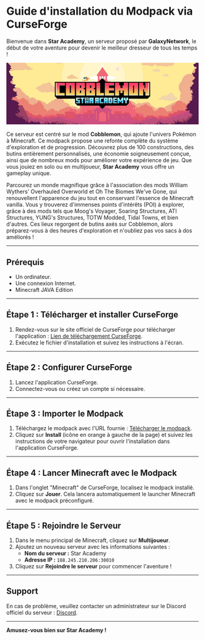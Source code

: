 # Guide d'installation du Modpack via CurseForge

Bienvenue dans **Star Academy**, un serveur proposé par **GalaxyNetwork**, le début de votre aventure pour devenir le meilleur dresseur de tous les temps !

![Image du serveur Star Academy](../../../../images/decobblemon-star-academy.png)

Ce serveur est centré sur le mod **Cobblemon**, qui ajoute l'univers Pokémon à Minecraft. Ce modpack propose une refonte complète du système d'exploration et de progression. Découvrez plus de 100 constructions, des butins entièrement personnalisés, une économie soigneusement conçue, ainsi que de nombreux mods pour améliorer votre expérience de jeu. Que vous jouiez en solo ou en multijoueur, **Star Academy** vous offre un gameplay unique.

Parcourez un monde magnifique grâce à l'association des mods William Wythers' Overhauled Overworld et Oh The Biomes We've Gone, qui renouvellent l'apparence du jeu tout en conservant l'essence de Minecraft vanilla. Vous y trouverez d'immenses points d'intérêts (POI) à explorer, grâce à des mods tels que Moog's Voyager, Soaring Structures, ATI Structures, YUNG's Structures, TOTW Modded, Tidal Towns, et bien d'autres. Ces lieux regorgent de butins axés sur Cobblemon, alors préparez-vous à des heures d'exploration et n'oubliez pas vos sacs à dos améliorés !

---

## Prérequis

- Un ordinateur.
- Une connexion Internet.
- Minecraft JAVA Edition

---

## Étape 1 : Télécharger et installer CurseForge

1. Rendez-vous sur le site officiel de CurseForge pour télécharger l'application :
   [Lien de téléchargement CurseForge](https://download.curseforge.com).
2. Exécutez le fichier d'installation et suivez les instructions à l'écran.

---

## Étape 2 : Configurer CurseForge

1. Lancez l'application CurseForge.
2. Connectez-vous ou créez un compte si nécessaire.

---

## Étape 3 : Importer le Modpack

1. Téléchargez le modpack avec l'URL fournie :
   [Télécharger le modpack](https://www.curseforge.com/minecraft/modpacks/cobblemon-star-academy).
2. Cliquez sur **Install** (icône en orange à gauche de la page) et suivez les instructions de votre navigateur pour ouvrir l'installation dans l'application CurseForge.

---

## Étape 4 : Lancer Minecraft avec le Modpack

1. Dans l'onglet "Minecraft" de CurseForge, localisez le modpack installé.
2. Cliquez sur **Jouer**. Cela lancera automatiquement le launcher Minecraft avec le modpack préconfiguré.

---

## Étape 5 : Rejoindre le Serveur

1. Dans le menu principal de Minecraft, cliquez sur **Multijoueur**.
2. Ajoutez un nouveau serveur avec les informations suivantes :
   - **Nom du serveur :** Star Academy
   - **Adresse IP :** `188.245.210.206:30010`
3. Cliquez sur **Rejoindre le serveur** pour commencer l'aventure !

---

## Support

En cas de problème, veuillez contacter un administrateur sur le Discord officiel du serveur :
[Discord](https://discord.gg/6ffyCYq3Ea).

---

**Amusez-vous bien sur Star Academy !**

